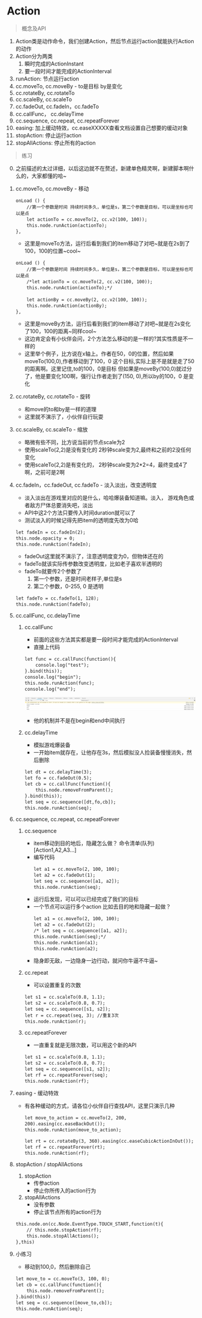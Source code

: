 # Action
> 概念及API
1. Action类是动作命令，我们创建Action，然后节点运行action就能执行Action的动作
2. Action分为两类
    1. 瞬时完成的ActionInstant
    2. 要一段时间才能完成的ActionInterval
3. runAction: 节点运行action
4. cc.moveTo, cc.moveBy - to是目标 by是变化
5. cc.rotateBy, cc.rotateTo
6. cc.scaleBy, cc.scaleTo
7. cc.fadeOut, cc.fadeIn，cc.fadeTo
8. cc.callFunc， cc.delayTime
9. cc.sequence, cc.repeat, cc.repeatForever
10. easing: 加上缓动特效，cc.easeXXXXX查看文档设置自己想要的缓动对象
11. stopAction: 停止运行action
12. stopAllActions: 停止所有的action

> 练习
0. 之前描述的太过详细，以后这边就不在赘述，新建单色精灵啊，新建脚本啊什么的，大家都懂的哈~
1. cc.moveTo, cc.moveBy - 移动
    ```
    onLoad () {
        //第一个参数是时间 持续时间多久，单位是s，第二个参数是目标，可以是坐标也可以是点
        let actionTo = cc.moveTo(2, cc.v2(100, 100));
        this.node.runAction(actionTo);
    },
    ```
    * 这里是moveTo方法，运行后看到我们的item移动了对吧~就是在2s到了100，100的位置~cool~
    
    ```
    onLoad () {
        //第一个参数是时间 持续时间多久，单位是s，第二个参数是目标，可以是坐标也可以是点
        /*let actionTo = cc.moveTo(2, cc.v2(100, 100));
        this.node.runAction(actionTo);*/

        let actionBy = cc.moveBy(2, cc.v2(100, 100));
        this.node.runAction(actionBy);
    },
    ```
    * 这里是moveBy方法，运行后看到我们的item移动了对吧~就是在2s变化了100，100的距离~同样cool~
    * 这边肯定会有小伙伴会问，2个方法怎么移动的是一样的?其实性质是不一样的
    * 这里举个例子，比方说在x轴上。作者在50，0的位置，然后如果moveTo(100,0),作者移动到了100，0
        这个目标,实际上是不是就是走了50的距离啊。这里记住,to的100，0是目标
        但如果是moveBy(100,0)就过分了，他是要变化100啊，强行让作者走到了(150, 0),所以by的100，0
        是变化 

2. cc.rotateBy, cc.rotateTo - 旋转 
    * 和move的to和by是一样的道理
    * 这里就不演示了，小伙伴自行玩耍 
    
3. cc.scaleBy, cc.scaleTo - 缩放  
    * 略微有些不同，比方说当前的节点scale为2
    * 使用scaleTo(2,2)是没有变化的 2秒钟scale变为2,最终和之前的2没任何变化
    * 使用scaleTo(2,2)是有变化的， 2秒钟scale变为2*2=4，最终变成4了啊，之前可是2啊

4. cc.fadeIn，cc.fadeOut, cc.fadeTo - 淡入淡出，改变透明度
    * 淡入淡出在游戏里对应的是什么，哈哈爆装备知道嘛。淡入，
        游戏角色或者敌方尸体总要消失吧，淡出    
    * API中这2个方法只要传入时间duration就可以了
    * 测试淡入的时候记得先把item的透明度先改为0哈
    ```
    let fadeIn = cc.fadeIn(2);
    this.node.opacity = 0;
    this.node.runAction(fadeIn);
    ```
    * fadeOut这里就不演示了，注意透明度变为0，但物体还在的
    * fadeTo就该实际传参数改变透明度，比如老子喜欢半透明的
    * fadeTo就要传2个参数了
        1. 第一个参数，还是时间老样子,单位是s
        2. 第二个参数，0-255, 0 是透明
    ```
    let fadeTo = cc.fadeTo(1, 128);
    this.node.runAction(fadeTo);
    ```
5. cc.callFunc, cc.delayTime
    1. cc.callFunc
        * 前面的这些方法其实都是要一段时间才能完成的ActionInterval
        * 直接上代码
        ```
        let func = cc.callFunc(function(){
            console.log("test");
        }.bind(this));
        console.log("begin");
        this.node.runAction(func);
        console.log("end");
        ```
        
        ![](./images/执行顺序.jpg)
        
        * 他的机制并不是在begin和end中间执行
    2. cc.delayTime
        * 模拟游戏爆装备
        * 一开始item就存在，让他存在3s，然后模拟没人捡装备慢慢消失，然后删除
        ```
        let dt = cc.delayTime(3);
        let fo = cc.fadeOut(0.5);
        let cb = cc.callFunc(function(){
        	this.node.removeFromParent();
        }.bind(this));
        let seq = cc.sequence([dt,fo,cb]);
        this.node.runAction(seq);            
        ```

6. cc.sequence, cc.repeat, cc.repeatForever
    1. cc.sequence
        * item移动到目的地后，隐藏怎么做？ 命令清单(队列)[Action1,A2,A3...]
        * 编写代码
            ```
            let a1 = cc.moveTo(2, 100, 100);
            let a2 = cc.fadeOut(1);
            let seq = cc.sequence([a1, a2]);
            this.node.runAction(seq);
            ```
        * 运行后发现，可以可以已经完成了我们的目标
        * 一个节点可以运行多个action 比如去目的地和隐藏一起做？
            ```angular2html
            let a1 = cc.moveTo(2, 100, 100);
            let a2 = cc.fadeOut(2);
           /* let seq = cc.sequence([a1, a2]);
            this.node.runAction(seq);*/
            this.node.runAction(a1);
            this.node.runAction(a2);
            ```
        * 隐身即无敌，一边隐身一边行动，就问你牛逼不牛逼~    
    2. cc.repeat
        * 可以设置重复的次数
        ```
        let s1 = cc.scaleTo(0.8, 1.1);
        let s2 = cc.scaleTo(0.8, 0.7);
        let seq = cc.sequence([s1, s2]);
        let r = cc.repeat(seq, 3); //重复3次
        this.node.runAction(r);
        ```
        
    3. cc.repeatForever
        * 一直重复就是无限次数，可以用这个新的API
        ```
        let s1 = cc.scaleTo(0.8, 1.1);
        let s2 = cc.scaleTo(0.8, 0.7);
        let seq = cc.sequence([s1, s2]);
        let rf = cc.repeatForever(seq);
        this.node.runAction(rf);
        ```
 7. easing - 缓动特效  
    * 有各种缓动的方式，请各位小伙伴自行查找API，这里只演示几种
        ```
        let move_to_action = cc.moveTo(2, 200, 200).easing(cc.easeBackOut());
        this.node.runAction(move_to_action);
        ```
        ```
        let rt = cc.rotateBy(3, 360).easing(cc.easeCubicActionInOut());
        let rf = cc.repeatForever(rt);
        this.node.runAction(rf);
 
        ```
 8. stopAction / stopAllActions 
    1. stopAction
       * 传参action
       * 停止你所传入的action行为
    2. stopAllActions      
       * 没有参数
       * 停止该节点所有的action行为
       
    ```
    this.node.on(cc.Node.EventType.TOUCH_START,function(t){
        // this.node.stopAction(rf);
        this.node.stopAllActions();
    },this)
    ```  
 9. 小练习
    * 移动到100,0，然后删除自己
    ```
    let move_to = cc.moveTo(3, 100, 0);
    let cb = cc.callFunc(function(){
        this.node.removeFromParent();
    }.bind(this))
    let seq = cc.sequence([move_to,cb]);
    this.node.runAction(seq);    
    ```   
     